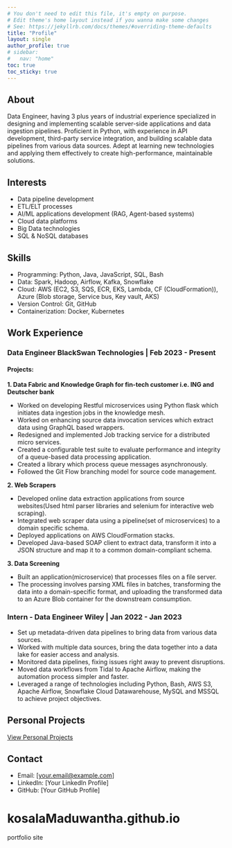 ```yaml
---
# You don't need to edit this file, it's empty on purpose.
# Edit theme's home layout instead if you wanna make some changes
# See: https://jekyllrb.com/docs/themes/#overriding-theme-defaults
title: "Profile"
layout: single
author_profile: true
# sidebar:
#   nav: "home"
toc: true
toc_sticky: true
---
```


## About

Data Engineer, having 3 plus years of industrial experience specialized in designing and implementing scalable server-side applications and data ingestion pipelines. Proficient in Python, with experience in API development, third-party service integration, and building scalable data pipelines from various data sources. Adept at learning new technologies and applying them effectively to create high-performance, maintainable solutions.

## Interests

- Data pipeline development
- ETL/ELT processes
- AI/ML applications development (RAG, Agent-based systems)
- Cloud data platforms 
- Big Data technologies 
- SQL & NoSQL databases 

## Skills

- Programming: Python, Java, JavaScript, SQL, Bash
- Data: Spark, Hadoop, Airflow, Kafka, Snowflake
- Cloud: AWS (EC2, S3, SQS, ECR, EKS, Lambda, CF (CloudFormation)), Azure (Blob storage, Service bus, Key vault, AKS)
- Version Control: Git, GitHub
- Containerization: Docker, Kubernetes


## Work Experience

### Data Engineer BlackSwan Technologies | Feb 2023 - Present

#### Projects:

**1. Data Fabric and Knowledge Graph for fin-tech customer i.e. ING and Deutscher bank**

- Worked on developing Restful microservices using Python flask which initiates data ingestion jobs in the knowledge
mesh.
- Worked on enhancing source data invocation services which extract data using GraphQL based wrappers.
- Redesigned and implemented Job tracking service for a distributed micro services.
- Created a configurable test suite to evaluate performance and integrity of a queue-based data processing application.
- Created a library which process queue messages asynchronously.
- Followed the Git Flow branching model for source code management.

**2. Web Scrapers**

- Developed online data extraction applications from source websites(Used html parser libraries and selenium for interactive web scraping).
- Integrated web scraper data using a pipeline(set of microservices) to a domain specific schema.
- Deployed applications on AWS CloudFormation stacks.
- Developed Java-based SOAP client to extract data, transform it into a JSON structure and map it to a common domain-compliant schema.

**3. Data Screening**

- Built an application(microservice) that processes files on a file server.
- The processing involves parsing XML files in batches, transforming the data into a domain-specific format, and uploading the transformed data to an Azure Blob container for the downstream consumption.

### Intern - Data Engineer Wiley | Jan 2022 - Jan 2023

- Set up metadata-driven data pipelines to bring data from various data sources.
- Worked with multiple data sources, bring the data together into a data lake for easier access and analysis.
- Monitored data pipelines, fixing issues right away to prevent disruptions.
- Moved data workflows from Tidal to Apache Airflow, making the automation process simpler and faster.
- Leveraged a range of technologies including Python, Bash, AWS S3, Apache Airflow, Snowflake Cloud Datawarehouse, MySQL and MSSQL to achieve project objectives.

## Personal Projects

<a href="/personal-projects/" class="btn btn--primary">View Personal Projects</a>

## Contact

- Email: [your.email@example.com]
- LinkedIn: [Your LinkedIn Profile]
- GitHub: [Your GitHub Profile]
# kosalaMaduwantha.github.io
portfolio site 
